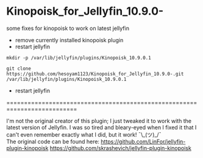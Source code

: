 # Kinopoisk_for_Jellyfin_10.9.0-
some fixes for kinopoisk to work on latest jellyfin

- remove currently installed kinopoisk plugin
- restart jellyfin

```mkdir -p /var/lib/jellyfin/plugins/Kinopoisk_10.9.0.1```

```git clone https://github.com/hesoyam1123/Kinopoisk_for_Jellyfin_10.9.0-.git /var/lib/jellyfin/plugins/Kinopoisk_10.9.0.1```

- restart jellyfin

==========================================================================

I'm not the original creator of this plugin; I just tweaked it to work with the latest version of Jellyfin. I was so tired and bleary-eyed when I fixed it that I can't even remember exactly what I did, but it work! ¯\\\_(ツ)\_/¯  
The original code can be found here:
https://github.com/LinFor/jellyfin-plugin-kinopoisk
https://github.com/skrashevich/jellyfin-plugin-kinopoisk
